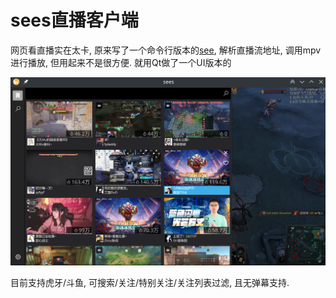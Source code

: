 # sees直播客户端

网页看直播实在太卡, 原来写了一个命令行版本的[see](https://github.com/EvinceMoi/see), 解析直播流地址, 调用mpv进行播放, 但用起来不是很方便. 就用Qt做了一个UI版本的

![screenshot](./screenshot.png)

目前支持虎牙/斗鱼, 可搜索/关注/特别关注/关注列表过滤, 且无弹幕支持.